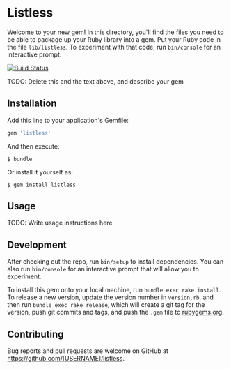# Listless

Welcome to your new gem! In this directory, you'll find the files you need to be able to package up your Ruby library into a gem. Put your Ruby code in the file `lib/listless`. To experiment with that code, run `bin/console` for an interactive prompt.

[![Build Status](https://travis-ci.org/wkpalan/jekyll-pubmed.svg?branch=master)](https://travis-ci.org/wkpalan/jekyll-pubmed)

TODO: Delete this and the text above, and describe your gem

## Installation

Add this line to your application's Gemfile:

```ruby
gem 'listless'
```

And then execute:

    $ bundle

Or install it yourself as:

    $ gem install listless

## Usage

TODO: Write usage instructions here

## Development

After checking out the repo, run `bin/setup` to install dependencies. You can also run `bin/console` for an interactive prompt that will allow you to experiment.

To install this gem onto your local machine, run `bundle exec rake install`. To release a new version, update the version number in `version.rb`, and then run `bundle exec rake release`, which will create a git tag for the version, push git commits and tags, and push the `.gem` file to [rubygems.org](https://rubygems.org).

## Contributing

Bug reports and pull requests are welcome on GitHub at https://github.com/[USERNAME]/listless.
